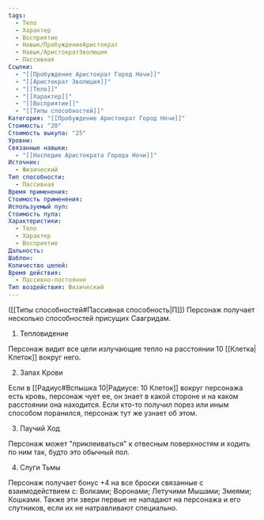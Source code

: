 ```yaml
---
tags:
  - Тело
  - Характер
  - Восприятие
  - Навык/ПробуждениеАристократ
  - Навык/АристократЭволюция
  - Пассивная
Ссылки:
  - "[[Пробуждение Аристократ Город Ночи]]"
  - "[[Аристократ Эволюция]]"
  - "[[Тело]]"
  - "[[Характер]]"
  - "[[Восприятие]]"
  - "[[Типы способностей]]"
Категория: "[[Пробуждение Аристократ Город Ночи]]"
Стоимость: "20"
Стоимость выкупа: "25"
Уровни: 
Связанные навыки:
  - "[[Наследие Аристократа Города Ночи]]"
Источник:
  - Физический
Тип способности:
  - Пассивная
Время применения: 
Стоимость применения: 
Используемый пул: 
Стоимость пула: 
Характеристики:
  - Тело
  - Характер
  - Восприятие
Дальность: 
Шаблон: 
Количество целей: 
Время действия:
  - Пассивно-постоянно
Тип воздействия: Физический
---
```

([[Типы способностей#Пассивная способность|П]]) Персонаж получает несколько способностей присущих Саагридам. 

1. Тепловидение

Персонаж видит все цели излучающие тепло на расстоянии 10 [[Клетка|Клеток]] вокруг него.

2. Запах Крови

Если в [[Радиус#Вспышка 10|Радиусе: 10 Клеток]] вокруг персонажа есть кровь, персонаж чует ее, он знает в какой стороне и на каком расстоянии она находится. Если кто-то получил порез или иным способом поранился, персонаж тут же узнает об этом. 

3. Паучий Ход

Персонаж может "приклеиваться" к отвесным поверхностям и ходить по ним так, будто это обычный пол. 

4. Слуги Тьмы

Персонаж получает бонус +4 на все броски связанные с взаимодействием с: Волками; Воронами; Летучими Мышами; Змеями; Кошками. Также эти звери первые не нападают на персонажа и его спутников, если их не натравливают специально.  